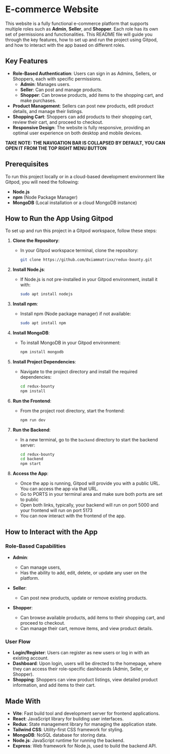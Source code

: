 # E-commerce Website

This website is a fully functional e-commerce platform that supports multiple roles such as **Admin**, **Seller**, and **Shopper**. Each role has its own set of permissions and functionalities. This README file will guide you through the key features, how to set up and run the project using Gitpod, and how to interact with the app based on different roles.

## Key Features

- **Role-Based Authentication**: Users can sign in as Admins, Sellers, or Shoppers, each with specific permissions.
  - **Admin**: Manages users.
  - **Seller**: Can post and manage products.
  - **Shopper**: Can browse products, add items to the shopping cart, and make purchases.
- **Product Management**: Sellers can post new products, edit product details, and manage their listings.
- **Shopping Cart**: Shoppers can add products to their shopping cart, review their cart, and proceed to checkout.
- **Responsive Design**: The website is fully responsive, providing an optimal user experience on both desktop and mobile devices.

**TAKE NOTE: THE NAVIGATION BAR IS COLLAPSED BY DEFAULT, YOU CAN OPEN IT FROM THE TOP RIGHT MENU BUTTON**

## Prerequisites

To run this project locally or in a cloud-based development environment like Gitpod, you will need the following:

- **Node.js**
- **npm** (Node Package Manager)
- **MongoDB** (Local installation or a cloud MongoDB instance)

## How to Run the App Using Gitpod

To set up and run this project in a Gitpod workspace, follow these steps:

1. **Clone the Repository**:
   - In your Gitpod workspace terminal, clone the repository:
     ```bash
     git clone https://github.com/0xiammatrixx/redux-bounty.git
     ```

2. **Install Node.js**:
   - If Node.js is not pre-installed in your Gitpod environment, install it with:
     ```bash
     sudo apt install nodejs
     ```

3. **Install npm**:
   - Install npm (Node package manager) if not available:
     ```bash
     sudo apt install npm
     ```

4. **Install MongoDB**:
   - To install MongoDB in your Gitpod environment:
     ```bash
     npm install mongodb
     ```

5. **Install Project Dependencies**:
   - Navigate to the project directory and install the required dependencies:
     ```bash
     cd redux-bounty
     npm install
     ```

6. **Run the Frontend**:
   - From the project root directory, start the frontend:
     ```bash
     npm run dev
     ```

7. **Run the Backend**:
   - In a new terminal, go to the `backend` directory to start the backend server:
     ```bash
     cd redux-bounty
     cd backend
     npm start
     ```

8. **Access the App**:
   - Once the app is running, Gitpod will provide you with a public URL. You can access the app via that URL.
   - Go to PORTS in your terminal area and make sure both ports are set to public
   - Open both links, typically, your backend will run on port 5000 and your frontend will run on port 5173
   - You can now interact with the frontend of the app.

## How to Interact with the App

### Role-Based Capabilities

- **Admin**:
  - Can manage users,
  - Has the ability to add, edit, delete, or update any user on the platform.
  
- **Seller**:
  - Can post new products, update or remove existing products.

- **Shopper**:
  - Can browse available products, add items to their shopping cart, and proceed to checkout.
  - Can manage their cart, remove items, and view product details.

### User Flow
- **Login/Register**: Users can register as new users or log in with an existing account.
- **Dashboard**: Upon login, users will be directed to the homepage, where they can access their role-specific dashboards (Admin, Seller, or Shopper).
- **Shopping**: Shoppers can view product listings, view detailed product information, and add items to their cart.

## Made With

- **Vite**: Fast build tool and development server for frontend applications.
- **React**: JavaScript library for building user interfaces.
- **Redux**: State management library for managing the application state.
- **Tailwind CSS**: Utility-first CSS framework for styling.
- **MongoDB**: NoSQL database for storing data.
- **Node.js**: JavaScript runtime for running the backend.
- **Express**: Web framework for Node.js, used to build the backend API.



